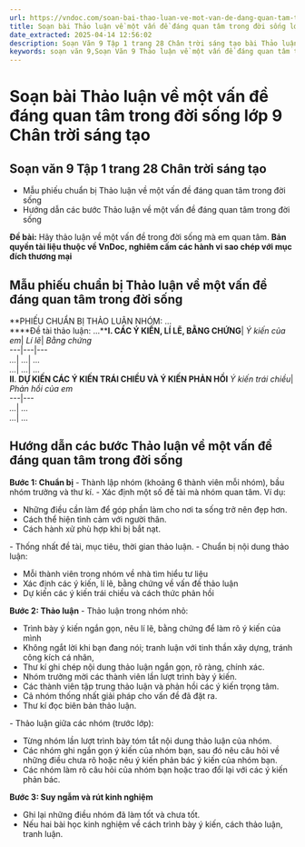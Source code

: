 ```yaml
---
url: https://vndoc.com/soan-bai-thao-luan-ve-mot-van-de-dang-quan-tam-trong-doi-song-lop-9-chan-troi-sang-tao-321857
title: Soạn bài Thảo luận về một vấn đề đáng quan tâm trong đời sống lớp 9 Chân trời sáng tạo - VnDoc.com
date_extracted: 2025-04-14 12:56:02
description: Soạn Văn 9 Tập 1 trang 28 Chân trời sáng tạo bài Thảo luận về một vấn đề đáng quan tâm trong đời sống gồm phần trả lời chi tiết, đầy đủ, bám sát các câu hỏi, yêu cầu trong SGK (chỉ có trên VnDoc). Mời các bạn tham khảo.
keywords: soạn văn 9,Soạn Văn 9 Thảo luận về một vấn đề đáng quan tâm trong đời sống,Soạn văn 9 Tập 1 trang 28 Chân trời sáng tạo,Thảo luận về một vấn đề đáng quan tâm trong đời sống lớp 9 Chân trời sáng tạo,Thảo luận về một vấn đề đáng quan tâm trong đời sống trang 28 lớp 9,Soạn văn 9 Thảo luận về một vấn đề đáng quan tâm trong đời sống Chân trời sáng tạo,văn 9,ngữ văn 9,soạn văn 9 chân trời sáng tạo,soạn văn 9 tập 1,giải văn 9,soạn ngữ văn 9,giải ngữ văn 9,giải sgk ngữ văn 9
---
```


# Soạn bài Thảo luận về một vấn đề đáng quan tâm trong đời sống lớp 9 Chân trời sáng tạo
## **Soạn văn 9 Tập 1 trang 28 Chân trời sáng tạo**
  * Mẫu phiếu chuẩn bị Thảo luận về một vấn đề đáng quan tâm trong đời sống
  * Hướng dẫn các bước Thảo luận về một vấn đề đáng quan tâm trong đời sống

**Đề bài:** Hãy thảo luận về một vấn đề trong đời sống mà em quan tâm.
**Bản quyền tài liệu thuộc về VnDoc, nghiêm cấm các hành vi sao chép với mục đích thương mại**
## **Mẫu phiếu chuẩn bị Thảo luận về một vấn đề đáng quan tâm trong đời sống**
**PHIẾU CHUẨN BỊ THẢO LUẬN NHÓM: ...  
****Đề tài thảo luận: ...****I. CÁC Ý KIẾN, LÍ LẼ, BẰNG CHỨNG**|  _Ý kiến của em_|  _Lí lẽ_|  _Bằng chứng_  
---|---|---  
 _…_|  _…_|  _…_  
 _…_|  _…_|  _…_  
**II**. **DỰ KIẾN CÁC Ý KIẾN TRÁI CHIỀU VÀ Ý KIẾN PHẢN HỒI** _Ý kiến trái chiều_|  _Phản hồi của em_  
---|---  
 _…_|  _…_  
 _…_|  _…_  
## **Hướng dẫn các bước Thảo luận về một vấn đề đáng quan tâm trong đời sống**
**Bước 1: Chuẩn bị**
\- Thành lập nhóm \(khoảng 6 thành viên mỗi nhóm\), bầu nhóm trưởng và thư kí.
\- Xác định một số đề tài mà nhóm quan tâm. Ví dụ:
  * Những điều cần làm để góp phần làm cho nơi ta sống trở nên đẹp hơn.
  * Cách thể hiện tình cảm với người thân.
  * Cách hành xử phù hợp khi bị bắt nạt.

\- Thống nhất đề tài, mục tiêu, thời gian thảo luận.
\- Chuẩn bị nội dung thảo luận:
  * Mỗi thành viên trong nhóm về nhà tìm hiểu tư liệu
  * Xác định các ý kiến, lí lẽ, bằng chứng về vấn đề thảo luận
  * Dự kiến các ý kiến trái chiều và cách thức phản hồi

**Bước 2: Thảo luận**
\- Thảo luận trong nhóm nhỏ:
  * Trình bày ý kiến ngắn gọn, nêu lí lẽ, bằng chứng để làm rõ ý kiến của mình
  * Không ngắt lời khi bạn đang nói; tranh luận với tinh thần xây dựng, tránh công kích cá nhân,
  * Thư kí ghi chép nội dung thảo luận ngắn gọn, rõ ràng, chính xác.
  * Nhóm trưởng mời các thành viên lần lượt trình bày ý kiến.
  * Các thành viên tập trung thảo luận và phản hồi các ý kiến trọng tâm.
  * Cả nhóm thống nhất giải pháp cho vấn đề đã đặt ra.
  * Thư kí đọc biên bản thảo luận.

\- Thảo luận giữa các nhóm \(trước lớp\):
  * Từng nhóm lần lượt trình bày tóm tắt nội dung thảo luận của nhóm.
  * Các nhóm ghi ngắn gọn ý kiến của nhóm bạn, sau đó nêu câu hỏi về những điều chưa rõ hoặc nêu ý kiến phản bác ý kiến của nhóm bạn.
  * Các nhóm làm rõ câu hỏi của nhóm bạn hoặc trao đổi lại với các ý kiến phản bác.

**Bước 3: Suy ngẫm và rút kinh nghiệm**
  * Ghi lại những điều nhóm đã làm tốt và chưa tốt.
  * Nếu hai bài học kinh nghiệm về cách trình bày ý kiến, cách thảo luận, tranh luận.

